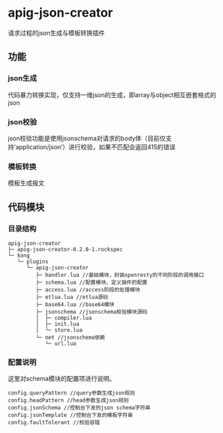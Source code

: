 # apig-json-creator
请求过程的json生成与模板转换插件

## 功能

### json生成
代码暴力转换实现，仅支持一维json的生成，即array与object相互嵌套格式的json

### json校验
json校验功能是使用jsonschema对请求的body体（目前仅支持‘application/json’）进行校验，如果不匹配会返回415的错误

### 模板转换
模板生成报文

## 代码模块

### 目录结构
```
apig-json-creator
├─ apig-json-creator-0.2.0-1.rockspec 
└─ kong
   └─ plugins
      └─ apig-json-creator
         ├─ handler.lua //基础模块，封装openresty的不同阶段的调用接口
         ├─ schema.lua //配置模块，定义插件的配置
         ├─ access.lua //access阶段的处理模块
         ├─ etlua.lua //etlua源码
         ├─ base64.lua //base64模块
         ├─ jsonschema //jsonschema校验模块源码
         │  ├─ compiler.lua
         │  ├─ init.lua
         │  └─ store.lua
         └─ net //jsonschema依赖
            └─ url.lua
```
### 配置说明
这里对schema模块的配置项进行说明。

```
config.queryPattern //query参数生成json规则
config.headPattern //head参数生成json规则
config.jsonSchema //控制台下发的json schema字符串
config.jsonTemplate //控制台下发的模板字符串
config.faultTolerant //校验容错
```
